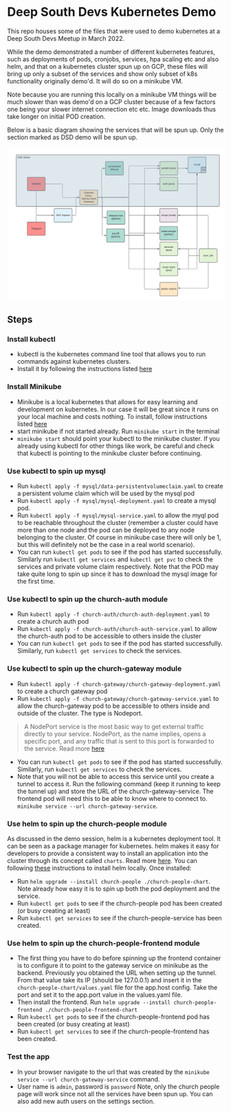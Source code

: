 # Deep South Devs Kubernetes Demo

This repo houses some of the files that were used to demo kubernetes at a Deep South Devs Meetup in March 2022. 

While the demo demonstrated a number of different kubernetes features, such as deployments of pods, cronjobs, services, hpa scaling etc and also helm, and that on a kubernetes cluster spun up on GCP, these files will bring up only a subset of the services and show only subset of k8s functionality originally demo'd. It will do so on a minikube VM. 

Note because you are running this locally on a minikube VM things will be much slower than was demo'd on a GCP cluster because of a few factors one being your slower internet connection etc etc. Image downloads thus take longer on initial POD creation.

Below is a basic diagram showing the services that will be spun up. Only the section marked as DSD demo will be spun up. 

![Service Overview](service_overview.png "Service Overview")
## Steps
### Install kubectl 
- kubectl is the kubernetes command line tool that allows you to run commands against kubernetes clusters.
- Install it by following the instructions listed [here](https://kubernetes.io/docs/tasks/tools/)


### Install Minikube
- Minikube is a local kubernetes that allows for easy learning and development on kubernetes. In our case it will be great since it runs on your local machine and costs nothing. To install, follow instructions listed [here](https://minikube.sigs.k8s.io/docs/start/)
- start minikube if not started already. Run `minikube start` in the terminal
- `minikube start` should point your kubectl to the minikube cluster. If you already using kubectl for other things like work, be careful and check that kubectl is pointing to the minikube cluster before continuing. 

### Use kubectl to spin up mysql
- Run `kubectl apply -f mysql/data-persistentvolumeclaim.yaml` to create a persistent volume claim which will be used by the mysql pod
- Run `kubectl apply -f mysql/mysql-deployment.yaml` to create a mysql pod. 
- Run `kubectl apply -f mysql/mysql-service.yaml` to allow the myql pod to be reachable throughout the cluster (remember a cluster could have more than one node and the pod can be deployed to any node belonging to the cluster. Of course in minikube case there will only be 1, but this will definitely not be the case in a real world scenario).
- You can run `kubectl get pods` to see if the pod has started successfully. Similarly run `kubectl get services` and `kubectl get pvc` to check the services and private volume claim respectively.  Note that the POD may take quite long to spin up since it has to download the mysql image for the first time. 

### Use kubectl to spin up the church-auth module
- Run `kubectl apply -f church-auth/church-auth-deployment.yaml` to create a church auth pod
- Run `kubectl apply -f church-auth/church-auth-service.yaml` to allow the church-auth pod to be accessible to others inside the cluster
- You can run `kubectl get pods` to see if the pod has started successfully. Similarly, run `kubectl get services`  to check the services. 

### Use kubectl to spin up the church-gateway module
- Run `kubectl apply -f church-gateway/church-gateway-deployment.yaml` to create a church gateway pod
- Run `kubectl apply -f church-gateway/church-gateway-service.yaml` to allow the church-gateway pod to be accessible to others inside and outside of the cluster. The type is Nodeport. 
  
> A NodePort service is the most basic way to get external traffic directly to your service. NodePort, as the name implies, opens a specific port, and any traffic that is sent to this port is forwarded to the service. Read more [here](https://minikube.sigs.k8s.io/docs/handbook/accessing/#nodeport-access)

- You can run `kubectl get pods` to see if the pod has started successfully. Similarly, run `kubectl get services`  to check the services.  
- Note that you will not be able to access this service until you create a tunnel to access it. Run the following command (keep it running to keep the tunnel up) and store the URL of the church-gateway-service. The frontend pod will need this to be able to know where to connect to. 
`minikube service --url church-gateway-service`.

### Use helm to spin up the church-people module
As discussed in the demo session, helm is a kubernetes deployment tool. It can be seen as a package manager for kubernetes. helm makes it easy for developers to provide a consistent way to install an application into the cluster through its concept called `charts`. Read more [here](https://helm.sh/). You can following [these](https://helm.sh/docs/intro/install/) instructions to install helm locally. Once installed:
- Run `helm upgrade --install church-people ./church-people-chart`. Note already how easy it is to spin up both the pod deployment and the service.
- Run `kubectl get pods` to see if the church-people pod has been created (or busy creating at least)
- Run `kubectl get services` to see if the church-people-service has been created. 

### Use helm to spin up the church-people-frontend module
- The first thing you have to do before spinning up the frontend container is to configure it to point to the gateway service on minikube as the backend. Previously you obtained the URL when setting up the tunnel. From that value take its IP (should be 127.0.0.1) and insert it in the `church-people-chart/values.yaml` file for the app.host config. Take the port and set it to the app.port value in the values.yaml file. 
- Then install the frontend. Run `helm upgrade --install church-people-frontend ./church-people-frontend-chart`
- Run `kubectl get pods` to see if the church-people-frontend pod has been created (or busy creating at least)
- Run `kubectl get services` to see if the church-people-frontend has been created. 

### Test the app
- In your browser navigate to the url that was created by the `minikube service --url church-gateway-service` command. 
- User name is `admin`, password is `password` Note, only the church people page will work since not all the services have been spun up. You can also add new auth users on the settings section. 
